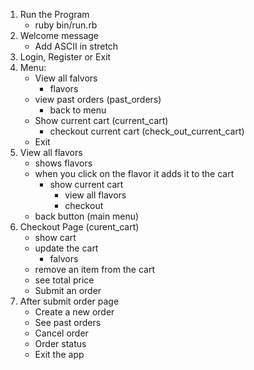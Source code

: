 1. Run the Program
    - ruby bin/run.rb
2. Welcome message 
    - Add ASCII in stretch 
3. Login, Register or Exit 
4. Menu: 
    - View all falvors
        - flavors  
    - view past orders (past_orders)
        - back to menu 
    - Show current cart (current_cart)
        - checkout current cart (check_out_current_cart)
    - Exit  
5. View all flavors 
    - shows flavors 
    - when you click on the flavor it adds it to the cart 
        - show current cart 
            - view all flavors 
            - checkout 
    - back button (main menu)
6. Checkout Page (curent_cart)
    - show cart 
    - update the cart 
         - falvors 
    - remove an item from the cart 
    - see total price 
    - Submit an order  
7. After submit order page 
    - Create a new order 
    - See past orders 
    - Cancel order 
    - Order status 
    - Exit the app 
